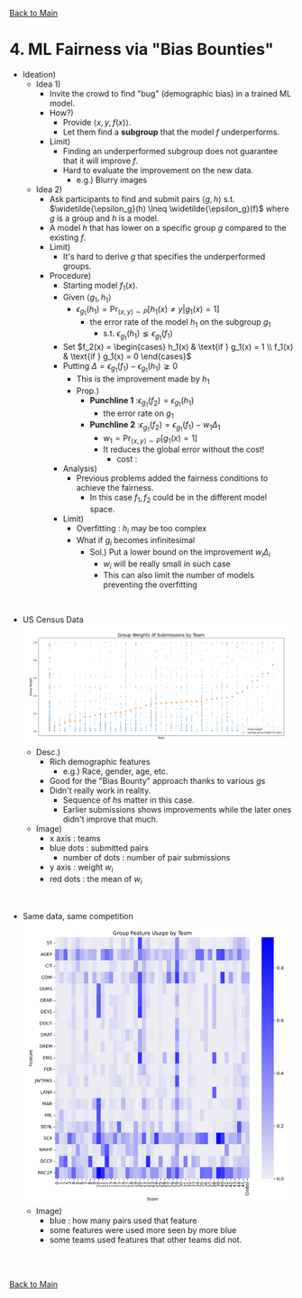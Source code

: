 [Back to Main](../main.md)

# 4. ML Fairness via "Bias Bounties"
- Ideation)
  - Idea 1)
    - Invite the crowd to find "bug" (demographic bias) in a trained ML model.
    - How?)
      - Provide $`\langle x, y, f(x) \rangle`$.
      - Let them find a **subgroup** that the model $`f`$ underperforms.
    - Limit)
      - Finding an underperformed subgroup does not guarantee that it will improve $`f`$.
      - Hard to evaluate the improvement on the new data.
        - e.g.) Blurry images
  - Idea 2)
    - Ask participants to find and submit pairs $`\langle g, h \rangle`$ s.t. $`\widetilde{\epsilon_g}(h) \lneq \widetilde{\epsilon_g}(f)`$ where $`g`$ is a group and $`h`$ is a model.
    - A model $`h`$ that has lower on a specific group $`g`$ compared to the existing $`f`$.
    - Limit)
      - It's hard to derive $`g`$ that specifies the underperformed groups.
    - Procedure)
      - Starting model $`f_1(x)`$.
      - Given $`\langle g_1, h_1 \rangle`$
        - $`\epsilon_{g_1}(h_1) = \text{Pr}_{\langle x,y \rangle\sim P}\left[ h_1(x) \ne y \vert g_1(x)=1 \right]`$
          - the error rate of the model $`h_1`$ on the subgroup $`g_1`$
            - s.t. $`\epsilon_{g_1}(h_1) \lneq \epsilon_{g_1}(f_1)`$
      - Set $`f_2(x) = \begin{cases} h_1(x) & \text{if } g_1(x) = 1 \\ f_1(x) & \text{if } g_1(x) = 0 \end{cases}`$
      - Putting $`\Delta = \epsilon_{g_1}(f_1) - \epsilon_{g_1}(h_1)\gneq 0`$
        - This is the improvement made by $`h_1`$
        - Prop.)
          - **Punchline 1** :$`\epsilon_{g_1}(f_2) = \epsilon_{g_1}(h_1)`$
            - the error rate on $`g_1`$
          - **Punchline 2** :$`\epsilon_{g_1}(f_2) = \epsilon_{g_1}(f_1) - w_1\Delta_1`$
            - $`w_1 = \text{Pr}_{\langle x,y \rangle\sim P}\left[  g_1(x)=1 \right]`$
            - It reduces the global error without the cost!
              - cost : 
      - Analysis)
        - Previous problems added the fairness conditions to achieve the fairness.
          - In this case $`f_1, f_2`$ could be in the different model space.
      - Limit)
        - Overfitting : $`h_i`$ may be too complex
        - What if $`g_i`$ becomes infinitesimal
          - Sol.) Put a lower bound on the improvement $`w_i\Delta_i`$
            - $`w_i`$ will be really small in such case
            - This can also limit the number of models preventing the overfitting

<br>

- US Census Data
  ![](../images/notes/04_001.png)
  - Desc.)
    - Rich demographic features
      - e.g.) Race, gender, age, etc.
    - Good for the "Bias Bounty" approach thanks to various $`g`$s
    - Didn't really work in reality.
      - Sequence of $`h`$s matter in this case.
      - Earlier submissions shows improvements while the later ones didn't improve that much.
  - Image)
    - x axis : teams
    - blue dots : submitted pairs
      - number of dots : number of pair submissions
    - y axis : weight $`w_i`$
    - red dots : the mean of $`w_i`$

<br>

- Same data, same competition
  ![](../images/notes/04_002.png)
  - Image)
    - blue : how many pairs used that feature
    - some features were used more seen by more blue
    - some teams used features that other teams did not.




<br><br>

[Back to Main](../main.md)